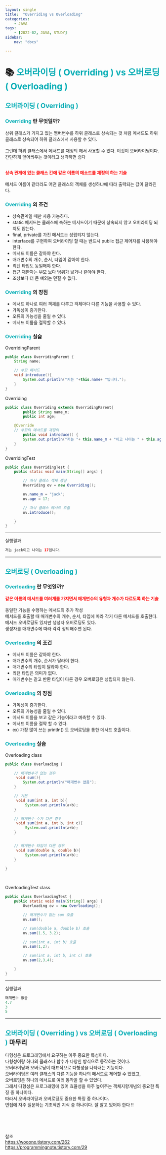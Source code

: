 ```yaml
---
layout: single
title:  "Overriding vs Overloading"
categories: 
    - JAVA
tags: 
    - [2022-02, JAVA, STUDY]
sidebar:
    nav: "docs"

---
```

# 📚 <a style="color:#00adb5">오버라이딩 ( Overriding ) vs 오버로딩 ( Overloading )</a>

## <a style="color:#00adb5">오버라이딩 ( Overriding )</a>

### <a style="color:#00adb5">Overriding</a> 란 무엇일까?
상위 클래스가 가지고 있는 멤버변수를 하위 클래스로 상속되는 것 처럼 메서드도 하위 클래스로 상속되어 하위 클래스에서 사용할 수 있다.<br><br>
그런데 하위 클래스에서 메서드를 재정의 해서 사용할 수 있다. 이것이 오버라이딩이다.<br>
간단하게 덮어씌우는 것이라고 생각하면 쉽다<br><br>

<a style="color:red"><b>상속 관계에 있는 클래스 간에 같은 이름의 메소드를 재정의 하는 기술</b></a><br><br>
메서드 이름이 같더라도 어떤 클래스의 객체를 생성하냐에 따라 출력되는 값이 달라진다.<br>

### <a style="color:#00adb5">Overriding</a> 의 조건
- 상속관계일 때만 사용 가능하다.
- static 메서드는 클래스에 속하는 메서드이기 때문에 상속되지 않고 오버라이딩 되지도 않는다.
- final, private를 가진 메서드는 성립되지 않는다.
- interface를 구현하여 오버라이딩 할 때는 반드시 public 접근 제어자를 사용해야 한다.
- 메서드 이름은 같아야 한다.
- 매개변수의 개수, 순서, 타입이 같아야 한다.
- 리턴 타입도 동일해야 한다.
- 접근 재한자는 부모 보다 범위가 넓거나 같아야 한다.
- 조상보다 더 큰 예외는 던질 수 없다.

### <a style="color:#00adb5">Overriding</a> 의 장점
- 메서드 하나로 여러 객체를 다루고 객체마다 다른 기능을 사용할 수 있다.
- 가독성이 증가한다.
- 오류의 가능성을 줄일 수 있다.
- 메서드 이름을 절약할 수 있다.

### <a style="color:#00adb5">Overriding</a> 실습

OverridingParent

```java
public class OverridingParent {
    String name;

    // 부모 메서드
    void introduce(){
        System.out.println("저는 "+this.name+ "입니다.");
    }
}
```

Overriding

```java
public class Overriding extends OverridingParent{
        public String name_m;
        public int age;

    @Override
    // 부모의 메서드를 재정의
        public void introduce() {
        System.out.println("저는 "+ this.name_m + "이고 나이는 " + this.age + "입니다.");
    }
}

```


OverridingTest

```java
public class OverridingTest {
    public static void main(String[] args) {

        // 자식 클래스 객체 생성
        Overriding ov = new Overriding();

        ov.name_m = "jack";
        ov.age = 17;

        // 자식 클래스 메서드 호출
        ov.introduce();

    }
}
```

<hr>

실행결과<br>

```java
저는 jack이고 나이는 17입니다.
```

<hr>


## <a style="color:#00adb5">오버로딩 ( Overloading )</a>

### <a style="color:#00adb5">Overloading</a> 란 무엇일까?
<a style="color:red"><b>같은 이름의 메서드를 여러개를 가지면서 매개변수의 유형과 개수가 다르도록 하는 기술</b></a><br><br>
동일한 기능을 수행하는 메서드의 추가 작성<br>
메서드를 호출할 때 매개변수의 개수, 순서, 타입에 따라 각기 다른 메서드를 호출한다.<br>
메서드 오버로딩도 있지만 생성자 오버로딩도 있다.<br>
생성자를 매개변수에 따라 각각 정의해주면 된다.<br>

### <a style="color:#00adb5">Overloading</a> 의 조건
- 메서드 이름은 같아야 한다.
- 매개변수의 개수, 순서가 달라야 한다.
- 매개변수의 타입이 달라야 한다.
- 리턴 타입은 의미가 없다.
- 매개변수는 같고 반환 타입이 다른 경우 오버로딩은 성립되지 않는다.

### <a style="color:#00adb5">Overloading</a> 의 장점
- 가독성이 증가한다.
- 오류의 가능성을 줄일 수 있다.
- 메서드 이름을 보고 같은 기능이라고 예측할 수 있다.
- 메서드 이름을 절약 할 수 있다.
- ex) 가장 많이 쓰는 println() 도 오버로딩을 통한 메서드 호출이다.

### <a style="color:#00adb5">Overloading</a> 실습

Overloading class

```java
public class Overloading {

    // 매개변수가 없는 경우
     void sum(){
        System.out.println("매개변수 없음");
    }

    // 기본
     void sum(int a, int b){
         System.out.println(a+b);
    }

    // 매개변수 수가 다른 경우
     void sum(int a, int b, int c){
         System.out.println(a+b);
    }


    // 매개변수 타입이 다른 경우
     void sum(double a, double b){
         System.out.println(a+b);
    }

}
```
<br>

OverloadingTest class

```java
public class OverloadingTest {
    public static void main(String[] args) {
        Overloading ov = new Overloading();

        // 매개변수가 없는 sum 호출
        ov.sum();

        // sum(double a, double b) 호출
        ov.sum(1.5, 3.2);

        // sum(int a, int b) 호출
        ov.sum(1,2);

        // sum(int a, int b, int c) 호출
        ov.sum(2,3,4);

    }
}
```

<hr>

실행결과<br>

```java
매개변수 없음
4.7
3
5
```

<hr>

## <a style="color:#00adb5">오버라이딩 ( Overriding ) vs 오버로딩 ( Overloading )</a> 마무리
다형성은 프로그래밍에서 요구하는 아주 중요한 특성이다.<br>
다형성이랑 하나의 클래스나 함수가 다양한 방식으로 동작하는 것이다.<br>
오버라이딩과 오버로딩이 대표적으로 다형성을 나타내는 기능이다.<br>
오버라이딩은 여러 클래스의 다른 기능을 하나의 메서드로 제어할 수 있었고,<br>
오버로딩은 하나의 메서드로 여러 동작을 할 수 있었다.<br>
그래서 다형성은 프로그래밍에 있어 효율성을 아주 높여주는 객체지향개념의 중요한 특징 중 하나이다.<br>
따라서 오버라이딩과 오버로딩도 중요한 특징 중 하나이다.<br>
면접에 자주 질문하는 기초적인 지식 중 하나이다. 잘 알고 있어야 한다 !!




<br><br><br><br>
참조<br>
<a href="https://wooono.tistory.com/262" target=_blank>https://wooono.tistory.com/262</a><br>
<a href="https://programmingnote.tistory.com/29" target=_blank>https://programmingnote.tistory.com/29</a>